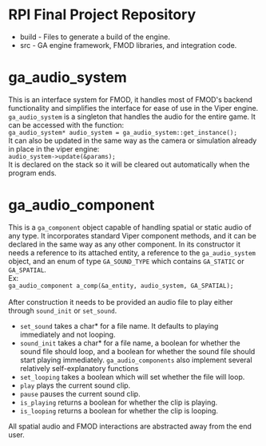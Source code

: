 # RPI Final Project Repository

  * build - Files to generate a build of the engine.
  * src - GA engine framework, FMOD libraries, and integration code.

# ga_audio_system
This is an interface system for FMOD, it handles most of FMOD's backend functionality and simplifies the interface for ease of use in the Viper engine.<br>
`ga_audio_system` is a singleton that handles the audio for the entire game. It can be accessed with the function:<br>
`ga_audio_system* audio_system = ga_audio_system::get_instance();`<br>
It can also be updated in the same way as the camera or simulation already in place in the viper engine:<br>
`audio_system->update(&params);`<br>
It is declared on the stack so it will be cleared out automatically when the program ends.

# ga_audio_component
This is a `ga_component` object capable of handling spatial or static audio of any type. It incorporates standard Viper component methods, and it can be declared in the same way as any other component. In its constructor it needs a reference to its attached entity, a reference to the `ga_audio_system` object, and an enum of type `GA_SOUND_TYPE` which contains `GA_STATIC` or `GA_SPATIAL`.<br>
Ex:<br>
`ga_audio_component a_comp(&a_entity, audio_system, GA_SPATIAL);`<br><br>
After construction it needs to be provided an audio file to play either through `sound_init` or `set_sound`.
* `set_sound` takes a char* for a file name. It defaults to playing immediately and not looping. 
* `sound_init` takes a char* for a file name, a boolean for whether the sound file should loop, and a boolean for whether the sound file should start playing immediately.
`ga_audio_components` also implement several relatively self-explanatory functions<br>
* `set_looping` takes a boolean which will set whether the file will loop.
* `play` plays the current sound clip.
* `pause` pauses the current sound clip.
* `is_playing` returns a boolean for whether the clip is playing.
* `is_looping` returns a boolean for whether the clip is looping.

All spatial audio and FMOD interactions are abstracted away from the end user. 
